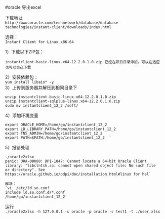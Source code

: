 #oracle 导出excel

下载地址  
`http://www.oracle.com/technetwork/database/database-technologies/instant-client/downloads/index.html`

选择：  
`Instant Client for Linux x86-64`  

1）下载以下ZIP包：

`instantclient-basic-linux.x64-12.2.0.1.0.zip 已经在项目目录添加，可以在适应也可以自己下载`

2）安装依赖包：  
`yum install libaio* -y`  
3）上传到服务器并解压到相同目录下  

``` 
unzip instantclient-basic-linux.x64-12.2.0.1.0.zip  
unzip instantclient-sqlplus-linux.x64-12.2.0.1.0.zip  
sudo mv instantclient_12_2 /soft/

```   
4）添加环境变量  

``` 
export ORACLE_HOME=/home/go/instantclient_12_2  
export LD_LIBRARY_PATH=/home/go/instantclient_12_2  
export TNS_ADMIN=/home/go/instantclient_12_2  
export PATH=$PATH:/home/go/instantclient_12_2  `

``` 

      
5）报错处理     

``` 
./oracle2xlsx 
panic: ORA-00000: DPI-1047: Cannot locate a 64-bit Oracle Client library: "libclntsh.so: cannot open shared object file: No such file or directory". See https://oracle.github.io/odpi/doc/installation.html#linux for hel`

解决：
`vi  /etc/ld.so.conf  
include ld.so.conf.d/*.conf
/home/go/instantclient_12_2`

``` 
  
  
运行  
`./oracle2xlsx -h 127.0.0.1 -u oracle -p oracle -s test1 -t ./user.xlsx`
